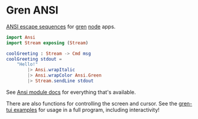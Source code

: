 # Gren ANSI

[ANSI escape sequences](https://en.wikipedia.org/wiki/ANSI_escape_code) for [gren](https://gren-lang.org/) [node](https://packages.gren-lang.org/package/gren-lang/node/latest/overview) apps.

```elm
import Ansi
import Stream exposing (Stream)

coolGreeting : Stream -> Cmd msg
coolGreeting stdout =
    "Hello!"
        |> Ansi.wrapItalic
        |> Ansi.wrapColor Ansi.Green
        |> Stream.sendLine stdout
```

See [Ansi module docs](https://packages.gren-lang.org/package/blaix/gren-ansi/latest/module/Ansi) for everything that's available.

There are also functions for controlling the screen and cursor.
See the [gren-tui examples](https://github.com/blaix/gren-tui) for usage in a full program, including interactivity!
